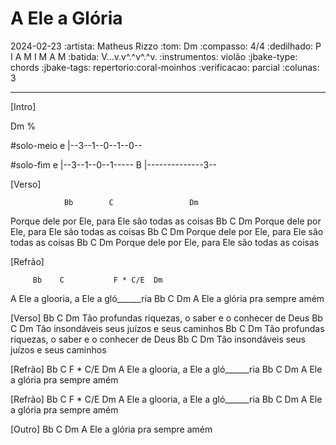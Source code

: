 # A Ele a Glória
2024-02-23
:artista: Matheus Rizzo
:tom: Dm
:compasso: 4/4
:dedilhado: P I A M I M A M
:batida: V...v.v^.^v^.^v.
:instrumentos: violão
:jbake-type: chords
:jbake-tags: repertorio:coral-moinhos
:verificacao: parcial
:colunas: 3


----

[Intro]

Dm %

#solo-meio
e |--3--1--0--1--0--

#solo-fim
e |--3--1--0--1-----
B |--------------3--

[Verso]

                Bb        C                 Dm
Porque dele por Ele, para Ele são todas as coisas
                Bb        C                 Dm
Porque dele por Ele, para Ele são todas as coisas
                Bb        C                 Dm
Porque dele por Ele, para Ele são todas as coisas
                Bb        C                 Dm
Porque dele por Ele, para Ele são todas as coisas

[Refrão]

         Bb    C           F * C/E  Dm
A Ele a glooria, a Ele a gló______ria
         Bb  C              Dm
A Ele a glória pra sempre amém

[Verso]
                 Bb       C                      Dm
Tão profundas riquezas, o saber e o conhecer de Deus
           Bb           C            Dm
Tão insondáveis seus juízos e seus caminhos
                 Bb       C                      Dm
Tão profundas riquezas, o saber e o conhecer de Deus
           Bb           C            Dm
Tão insondáveis seus juízos e seus caminhos

[Refrão]
         Bb    C           F * C/E  Dm
A Ele a glooria, a Ele a gló______ria
         Bb  C             Dm
A Ele a glória pra sempre amém


[Refrão]
         Bb    C           F * C/E  Dm
A Ele a glooria, a Ele a gló______ria
         Bb  C             Dm
A Ele a glória pra sempre amém


[Outro]
         Bb  C             Dm
A Ele a glória pra sempre amém


```
